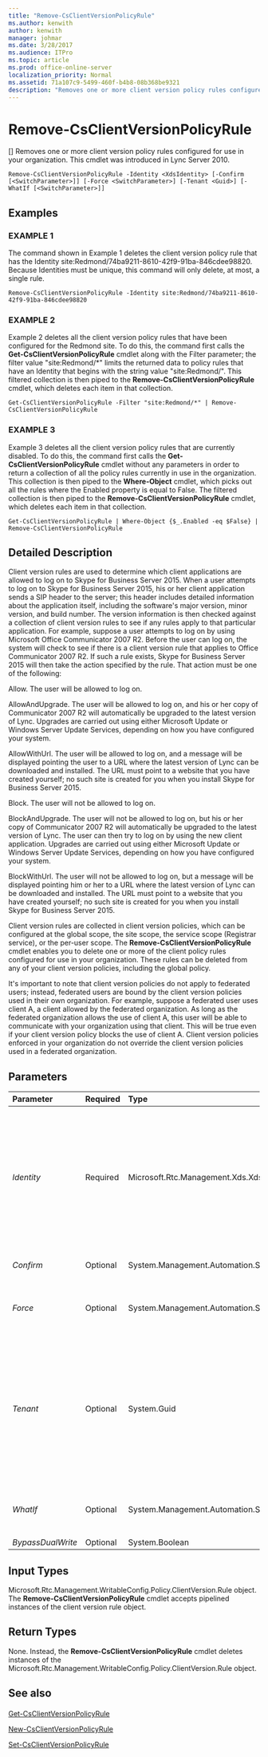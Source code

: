 ```yaml
---
title: "Remove-CsClientVersionPolicyRule"
ms.author: kenwith
author: kenwith
manager: johmar
ms.date: 3/28/2017
ms.audience: ITPro
ms.topic: article
ms.prod: office-online-server
localization_priority: Normal
ms.assetid: 71a107c9-5499-460f-b4b8-08b368be9321
description: "Removes one or more client version policy rules configured for use in your organization. This cmdlet was introduced in Lync Server 2010."
---
```


# Remove-CsClientVersionPolicyRule
[]
Removes one or more client version policy rules configured for use in your organization. This cmdlet was introduced in Lync Server 2010.
  
```
Remove-CsClientVersionPolicyRule -Identity <XdsIdentity> [-Confirm [<SwitchParameter>]] [-Force <SwitchParameter>] [-Tenant <Guid>] [-WhatIf [<SwitchParameter>]]

```

## Examples

### EXAMPLE 1

The command shown in Example 1 deletes the client version policy rule that has the Identity site:Redmond/74ba9211-8610-42f9-91ba-846cdee98820. Because Identities must be unique, this command will only delete, at most, a single rule.
  
```
Remove-CsClientVersionPolicyRule -Identity site:Redmond/74ba9211-8610-42f9-91ba-846cdee98820
```

### EXAMPLE 2

Example 2 deletes all the client version policy rules that have been configured for the Redmond site. To do this, the command first calls the **Get-CsClientVersionPolicyRule** cmdlet along with the Filter parameter; the filter value "site:Redmond/*" limits the returned data to policy rules that have an Identity that begins with the string value "site:Redmond/". This filtered collection is then piped to the **Remove-CsClientVersionPolicyRule** cmdlet, which deletes each item in that collection.
  
```
Get-CsClientVersionPolicyRule -Filter "site:Redmond/*" | Remove-CsClientVersionPolicyRule
```

### EXAMPLE 3

Example 3 deletes all the client version policy rules that are currently disabled. To do this, the command first calls the **Get-CsClientVersionPolicyRule** cmdlet without any parameters in order to return a collection of all the policy rules currently in use in the organization. This collection is then piped to the **Where-Object** cmdlet, which picks out all the rules where the Enabled property is equal to False. The filtered collection is then piped to the **Remove-CsClientVersionPolicyRule** cmdlet, which deletes each item in that collection.
  
```
Get-CsClientVersionPolicyRule | Where-Object {$_.Enabled -eq $False} | Remove-CsClientVersionPolicyRule
```

## Detailed Description

Client version rules are used to determine which client applications are allowed to log on to Skype for Business Server 2015. When a user attempts to log on to Skype for Business Server 2015, his or her client application sends a SIP header to the server; this header includes detailed information about the application itself, including the software's major version, minor version, and build number. The version information is then checked against a collection of client version rules to see if any rules apply to that particular application. For example, suppose a user attempts to log on by using Microsoft Office Communicator 2007 R2. Before the user can log on, the system will check to see if there is a client version rule that applies to Office Communicator 2007 R2. If such a rule exists, Skype for Business Server 2015 will then take the action specified by the rule. That action must be one of the following: 
  
Allow. The user will be allowed to log on.
  
AllowAndUpgrade. The user will be allowed to log on, and his or her copy of Communicator 2007 R2 will automatically be upgraded to the latest version of Lync. Upgrades are carried out using either Microsoft Update or Windows Server Update Services, depending on how you have configured your system.
  
AllowWithUrl. The user will be allowed to log on, and a message will be displayed pointing the user to a URL where the latest version of Lync can be downloaded and installed. The URL must point to a website that you have created yourself; no such site is created for you when you install Skype for Business Server 2015.
  
Block. The user will not be allowed to log on.
  
BlockAndUpgrade. The user will not be allowed to log on, but his or her copy of Communicator 2007 R2 will automatically be upgraded to the latest version of Lync. The user can then try to log on by using the new client application. Upgrades are carried out using either Microsoft Update or Windows Server Update Services, depending on how you have configured your system.
  
BlockWithUrl. The user will not be allowed to log on, but a message will be displayed pointing him or her to a URL where the latest version of Lync can be downloaded and installed. The URL must point to a website that you have created yourself; no such site is created for you when you install Skype for Business Server 2015.
  
Client version rules are collected in client version policies, which can be configured at the global scope, the site scope, the service scope (Registrar service), or the per-user scope. The **Remove-CsClientVersionPolicyRule** cmdlet enables you to delete one or more of the client policy rules configured for use in your organization. These rules can be deleted from any of your client version policies, including the global policy.
  
It's important to note that client version policies do not apply to federated users; instead, federated users are bound by the client version policies used in their own organization. For example, suppose a federated user uses client A, a client allowed by the federated organization. As long as the federated organization allows the use of client A, this user will be able to communicate with your organization using that client. This will be true even if your client version policy blocks the use of client A. Client version policies enforced in your organization do not override the client version policies used in a federated organization.
  
## Parameters

|**Parameter**|**Required**|**Type**|**Description**|
|:-----|:-----|:-----|:-----|
| _Identity_ <br/> |Required  <br/> |Microsoft.Rtc.Management.Xds.XdsIdentity  <br/> |Unique identifier for the client version policy rule to be removed. The Identity of a client version rule consists of the scope where the rule has been configured plus a globally unique identifier (GUID). That means that a rule will have an Identity similar to this: site:Redmond/1987d3c2-4544-489d-bbe3-59f79f530a83.  <br/> |
| _Confirm_ <br/> |Optional  <br/> |System.Management.Automation.SwitchParameter  <br/> |Prompts you for confirmation before executing the command.  <br/> |
| _Force_ <br/> |Optional  <br/> |System.Management.Automation.SwitchParameter  <br/> |Suppresses the display of any non-fatal error message that might occur when running the command.  <br/> |
| _Tenant_ <br/> |Optional  <br/> |System.Guid  <br/> |Globally unique identifier (GUID) of the Skype for Business Online tenant account for whom the client version policy rule is being removed. For example:  <br/>  `-Tenant "38aad667-af54-4397-aaa7-e94c79ec2308"` <br/> You can return the tenant ID for each of your Skype for Business Online tenants by running this command:  <br/>  `Get-CsTenant | Select-Object DisplayName, TenantID` <br/> |
| _WhatIf_ <br/> |Optional  <br/> |System.Management.Automation.SwitchParameter  <br/> |Describes what would happen if you executed the command without actually executing the command.  <br/> |
| _BypassDualWrite_ <br/> |Optional  <br/> |System.Boolean  <br/> |PARAMVALUE: $true | $false  <br/> |
   
## Input Types

Microsoft.Rtc.Management.WritableConfig.Policy.ClientVersion.Rule object. The **Remove-CsClientVersionPolicyRule** cmdlet accepts pipelined instances of the client version rule object.
  
## Return Types

None. Instead, the **Remove-CsClientVersionPolicyRule** cmdlet deletes instances of the Microsoft.Rtc.Management.WritableConfig.Policy.ClientVersion.Rule object.
  
## See also

#### 

[Get-CsClientVersionPolicyRule](get-csclientversionpolicyrule.md)
  
[New-CsClientVersionPolicyRule](new-csclientversionpolicyrule.md)
  
[Set-CsClientVersionPolicyRule](set-csclientversionpolicyrule.md)

